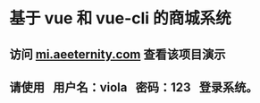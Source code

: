 # 基于 vue 和 vue-cli 的商城系统
## 访问 [mi.aeeternity.com](http://mi.aeeternity.com) 查看该项目演示
## 请使用   用户名：viola   密码：123   登录系统。
